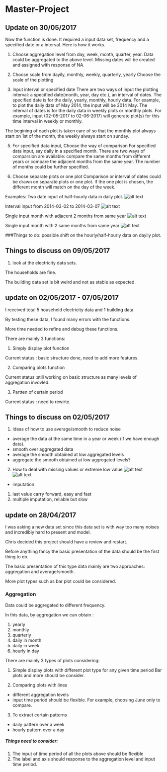 # Master-Project
## Update on 30/05/2017
Now the function is done.
It required a input data set, frequency and a specified date or a interval. Here is how it works.
1. Choose aggregation level from day, week, month, quarter, year.
Data could be aggregated to the above level.
Missing dates will be created and assigned with response of NA.

2. Choose scale from dayily, monthly, weekly, quarterly, yearly
Choose the scale of the plotting

3. Input interval or specified date
There are two ways of input the plotting interval: a specified date(month, year, day etc.), an interval of dates.
The specified date is for the daily, yearly, monthly, hourly data. For example, to plot the daily data of May 2014, the input will be 2014 May.
The interval of dates is for the daily data in weekly plots or monthly plots. For example, input (02-05-2017 to 02-06-2017) will generate plot(s) for this time interval in weekly or monthly.

The begining of each plot is taken care of so that the monthly plot always start on 1st of the month, the weekly always start on sunday.

5. For specified data input, Choose the way of  comparison 
For specified data input, say daily in a specified month. There are two ways of comparsion are available: compare the same months from different years or compare the adjacent months from the same year. 
The number of months could be further specified.

6. Choose separate plots or one plot
Comparison or interval of dates could be drawn on separate plots or one plot.
If the one plot is chosen, the different month will match on the day of the week.

Examples:
Two date input of half-hourly data in daily plot.
![alt text](https://github.com/DongningZ/Master-Project/blob/master/Rplot.png)

Interval input from 2014-03-02 to 2014-03-07
![alt text](https://github.com/DongningZ/Master-Project/blob/master/Rplot02.png)

Single input month with adjacent 2 months from same year
![alt text](https://github.com/DongningZ/Master-Project/blob/master/Rplot06.png)

Single input month with 2 same months from same year
![alt text](https://github.com/DongningZ/Master-Project/blob/master/Rplot05.png)


###Things to do: possible shift on the hourly/half-hourly data on dayily plot.

## Things to discuss on 09/05/2017
1. look at the electricity data sets.

The households are fine.

The building data set is bit weird and not as stable as expected.



## update on 02/05/2017 - 07/05/2017
I received total 5 household electricity data and 1 building data.

By testing these data, I found many errors with the functions.

More time needed to refine and debug these functions.

There are mainly 3 functions:
1. Simply display plot function

Current status : basic structure done, need to add more features.

2. Comparing plots function

Current status :still working on basic structure as many levels of aggregation invovled.

3. Partten of certain period 

Current status : need to rewirte.

## Things to discuss on 02/05/2017
1. Ideas of how to use average/smooth to reduce noise
  * average the data at the same time in a year or week (if we have enough data).
  * smooth over aggregated data
  * average the smooth obtained at low aggregated levels
  * aggregate the smooth obtained at low aggregated levels?
2. How to deal with missing values or extreme low value
![alt text](https://github.com/DongningZ/Master-Project/blob/master/plot1.JPG)
![alt text](https://github.com/DongningZ/Master-Project/blob/master/plot2.JPG)
  * imputation
  1. last value carry forward, easy and fast
  2. multiple imputation, reliable but slow


## update on 28/04/2017
I was asking a new data set since this data set is with way too many noises and incredibly hard to present and model.

Chris decided this project should have a review and restart.

Before anything fancy the basic presentation of the data should be the first thing to do.

The basic presentation of this type data mainly are two approaches: aggregation and average/smooth. 

More plot types such as bar plot could be considered.

### Aggregation
Data could be aggregated to different frequency.

In this data, by aggregation we can obtain :
1. yearly
2. monthly
3. quarterly
4. daily in month
5. daily in week
6. hourly in day


There are mainly 3 types of plots considering:
1. Simple display plots with different plot type for any given time period
Bar plots and more should be consider.

2. Comparing plots with lines
 * different aggregation levels
 * input time period should be flexible. For example, choosing June only to compare.

3. To extract certain patterns
  * daily pattern over a week
  * hourly pattern over a day



##### Things need to consider:
1. The input of time period of all the plots above should be flexible
2. The label and axis should response to the aggregation level and input time period.

